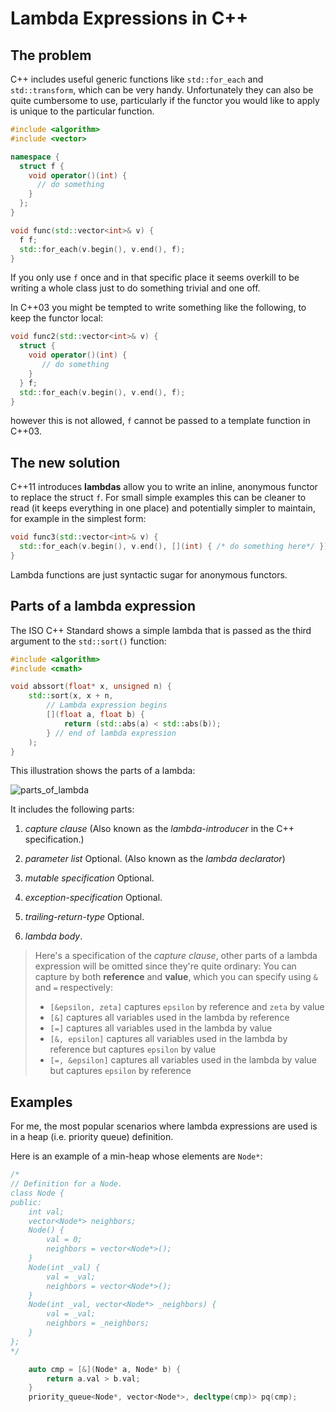 # Lambda Expressions in C++

## The problem
C++ includes useful generic functions like `std::for_each` and `std::transform`, which can be very handy. Unfortunately they can also be quite cumbersome to use, particularly if the functor you would like to apply is unique to the particular function.
```C++
#include <algorithm>
#include <vector>

namespace {
  struct f {
    void operator()(int) {
      // do something
    }
  };
}

void func(std::vector<int>& v) {
  f f;
  std::for_each(v.begin(), v.end(), f);
}
```
If you only use `f` once and in that specific place it seems overkill to be writing a whole class just to do something trivial and one off.

In C++03 you might be tempted to write something like the following, to keep the functor local:
```C++
void func2(std::vector<int>& v) {
  struct {
    void operator()(int) {
       // do something
    }
  } f;
  std::for_each(v.begin(), v.end(), f);
}
```
however this is not allowed, `f` cannot be passed to a template function in C++03.

## The new solution
C++11 introduces **lambdas** allow you to write an inline, anonymous functor to replace the struct `f`. For small simple examples this can be cleaner to read (it keeps everything in one place) and potentially simpler to maintain, for example in the simplest form:
```C++
void func3(std::vector<int>& v) {
  std::for_each(v.begin(), v.end(), [](int) { /* do something here*/ });
}
```
Lambda functions are just syntactic sugar for anonymous functors.

## Parts of a lambda expression
The ISO C++ Standard shows a simple lambda that is passed as the third argument to the `std::sort()` function:

```C++
#include <algorithm>
#include <cmath>

void abssort(float* x, unsigned n) {
    std::sort(x, x + n,
        // Lambda expression begins
        [](float a, float b) {
            return (std::abs(a) < std::abs(b));
        } // end of lambda expression
    );
}
```
This illustration shows the parts of a lambda:

![parts_of_lambda](https://docs.microsoft.com/en-us/cpp/cpp/media/lambdaexpsyntax.png?view=msvc-170)

It includes the following parts:

1. *capture clause* (Also known as the *lambda-introducer* in the C++ specification.)

2. *parameter list* Optional. (Also known as the *lambda declarator*)

3. *mutable specification* Optional.

4. *exception-specification* Optional.

5. *trailing-return-type* Optional.

6. *lambda body*.

> Here's a specification of the *capture clause*, other parts of a lambda expression will be omitted since they're quite ordinary:
> You can capture by both **reference** and **value**, which you can specify using `&` and `=` respectively:
> 
> - `[&epsilon, zeta]` captures `epsilon` by reference and `zeta` by value
> - `[&]` captures all variables used in the lambda by reference
> - `[=]` captures all variables used in the lambda by value
> - `[&, epsilon]` captures all variables used in the lambda by reference but captures `epsilon` by value
> - `[=, &epsilon]` captures all variables used in the lambda by value but captures `epsilon` by reference

## Examples
For me, the most popular scenarios where lambda expressions are used is in a heap (i.e. priority queue) definition.

Here is an example of a min-heap whose elements are `Node*`:
```C++
/*
// Definition for a Node.
class Node {
public:
    int val;
    vector<Node*> neighbors;
    Node() {
        val = 0;
        neighbors = vector<Node*>();
    }
    Node(int _val) {
        val = _val;
        neighbors = vector<Node*>();
    }
    Node(int _val, vector<Node*> _neighbors) {
        val = _val;
        neighbors = _neighbors;
    }
};
*/

    auto cmp = [&](Node* a, Node* b) {
        return a.val > b.val;
    }
    priority_queue<Node*, vector<Node*>, decltype(cmp)> pq(cmp);
```